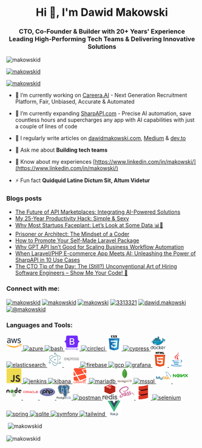 <h1 align="center">Hi 👋, I'm Dawid Makowski</h1>
<h3 align="center">CTO, Co-Founder & Builder with 20+ Years' Experience Leading High-Performing Tech Teams & Delivering Innovative Solutions</h3>

<p align="left"> <img src="https://komarev.com/ghpvc/?username=makowskid&label=Profile%20views&color=0e75b6&style=flat" alt="makowskid" /> </p>

<p align="left"> <a href="https://github.com/ryo-ma/github-profile-trophy"><img src="https://github-profile-trophy.vercel.app/?username=makowskid" alt="makowskid" /></a> </p>

<p align="left"> <a href="https://twitter.com/makowskid" target="blank"><img src="https://img.shields.io/twitter/follow/makowskid?logo=twitter&style=for-the-badge" alt="makowskid" /></a> </p>

- 🔭 I’m currently working on [Careera.AI](https://careera.ai/) - Next Generation Recruitment Platform, Fair, Unbiased, Accurate & Automated
  
- 🔭 I’m currently expanding [SharpAPI.com](https://SharpAPI.com/) - Precise AI automation, save countless hours and supercharges any app with AI capabilities with just a couple of lines of code

- 📝 I regularly write articles on [dawidmakowski.com](https://dawidmakowski.com/), [Medium](https://medium.com/@makowskid/) & [dev.to](https://dev.to/makowskid)

- 💬 Ask me about **Building tech teams**

- 📄 Know about my experiences [https://www.linkedin.com/in/makowski/](https://www.linkedin.com/in/makowski/)

- ⚡ Fun fact **Quidquid Latine Dictum Sit, Altum Videtur**

### Blogs posts
<ul>
  <li>
    <a href="https://dawidmakowski.com/en/2024/07/the-future-of-api-marketplaces-integrating-ai-powered-solutions/" target="_blank">
    The Future of API Marketplaces: Integrating AI-Powered Solutions
    </a>
  </li>
  <li>
    <a href="https://dawidmakowski.com/en/2024/07/my-25-year-productivity-hack-simple-sexy/" target="_blank">
    My 25-Year Productivity Hack: Simple & Sexy
    </a>
  </li>
  <li>
    <a href="https://dawidmakowski.com/en/2024/07/why-most-startups-faceplant-lets-look-at-some-data/" target="_blank">
    Why Most Startups Faceplant: Let’s Look at Some Data 📊🚀
    </a>
  </li>
  <li>
    <a href="https://dawidmakowski.com/en/2024/07/prisoner-or-architect-the-mindset-of-a-coder/" target="_blank">
    Prisoner or Architect: The Mindset of a Coder
    </a>
  </li>
  <li>
    <a href="https://dawidmakowski.com/en/2024/07/how-to-promote-your-self-made-laravel-package/" target="_blank">
    How to Promote Your Self-Made Laravel Package
    </a>
  </li>
<li><a href="https://dev.to/makowskid/why-gpt-api-isnt-good-for-scaling-business-workflow-automation-38od" target="blank">
Why GPT API Isn’t Good for Scaling Business Workflow Automation
</a></li>
<li><a href="https://medium.com/@makowskid/when-laravel-e-commerce-app-meets-ai-unleashing-the-power-of-sharpapi-in-10-use-cases-2d9b034dd156" target="blank">
When Laravel/PHP E-commerce App Meets AI: Unleashing the Power of SharpAPI in 10 Use Cases
</a></li>
<li><a href="https://dawidmakowski.com/en/2023/06/the-cto-tip-of-the-day-the-still-unconventional-art-of-hiring-software-engineers-show-me-your-code-%f0%9f%a7%90/" target="blank">
The CTO Tip of the Day: The (Still?) Unconventional Art of Hiring Software Engineers – Show Me Your Code! 🧐
</a></li>
</ul>

<!-- BLOG-POST-LIST:START -->
<!-- BLOG-POST-LIST:END -->

<h3 align="left">Connect with me:</h3>
<p align="left">
<a href="https://dev.to/makowskid" target="blank"><img align="center" src="https://raw.githubusercontent.com/rahuldkjain/github-profile-readme-generator/master/src/images/icons/Social/devto.svg" alt="makowskid" height="30" width="40" /></a>
<a href="https://twitter.com/makowskid" target="blank"><img align="center" src="https://raw.githubusercontent.com/rahuldkjain/github-profile-readme-generator/master/src/images/icons/Social/twitter.svg" alt="makowskid" height="30" width="40" /></a>
<a href="https://linkedin.com/in/makowski" target="blank"><img align="center" src="https://raw.githubusercontent.com/rahuldkjain/github-profile-readme-generator/master/src/images/icons/Social/linked-in-alt.svg" alt="makowski" height="30" width="40" /></a>
<a href="https://stackoverflow.com/users/3313321" target="blank"><img align="center" src="https://raw.githubusercontent.com/rahuldkjain/github-profile-readme-generator/master/src/images/icons/Social/stack-overflow.svg" alt="3313321" height="30" width="40" /></a>
<a href="https://fb.com/dawid.makowski" target="blank"><img align="center" src="https://raw.githubusercontent.com/rahuldkjain/github-profile-readme-generator/master/src/images/icons/Social/facebook.svg" alt="dawid.makowski" height="30" width="40" /></a>
<a href="https://medium.com/@makowskid" target="blank"><img align="center" src="https://raw.githubusercontent.com/rahuldkjain/github-profile-readme-generator/master/src/images/icons/Social/medium.svg" alt="@makowskid" height="30" width="40" /></a>
</p>

<h3 align="left">Languages and Tools:</h3>
<p align="left"> <a href="https://aws.amazon.com" target="_blank" rel="noreferrer"> <img src="https://raw.githubusercontent.com/devicons/devicon/master/icons/amazonwebservices/amazonwebservices-original-wordmark.svg" alt="aws" width="40" height="40"/> </a> <a href="https://azure.microsoft.com/en-in/" target="_blank" rel="noreferrer"> <img src="https://www.vectorlogo.zone/logos/microsoft_azure/microsoft_azure-icon.svg" alt="azure" width="40" height="40"/> </a> <a href="https://www.gnu.org/software/bash/" target="_blank" rel="noreferrer"> <img src="https://www.vectorlogo.zone/logos/gnu_bash/gnu_bash-icon.svg" alt="bash" width="40" height="40"/> </a> <a href="https://getbootstrap.com" target="_blank" rel="noreferrer"> <img src="https://raw.githubusercontent.com/devicons/devicon/master/icons/bootstrap/bootstrap-plain-wordmark.svg" alt="bootstrap" width="40" height="40"/> </a> <a href="https://circleci.com" target="_blank" rel="noreferrer"> <img src="https://www.vectorlogo.zone/logos/circleci/circleci-icon.svg" alt="circleci" width="40" height="40"/> </a> <a href="https://www.w3schools.com/css/" target="_blank" rel="noreferrer"> <img src="https://raw.githubusercontent.com/devicons/devicon/master/icons/css3/css3-original-wordmark.svg" alt="css3" width="40" height="40"/> </a> <a href="https://www.cypress.io" target="_blank" rel="noreferrer"> <img src="https://raw.githubusercontent.com/simple-icons/simple-icons/6e46ec1fc23b60c8fd0d2f2ff46db82e16dbd75f/icons/cypress.svg" alt="cypress" width="40" height="40"/> </a> <a href="https://www.docker.com/" target="_blank" rel="noreferrer"> <img src="https://raw.githubusercontent.com/devicons/devicon/master/icons/docker/docker-original-wordmark.svg" alt="docker" width="40" height="40"/> </a> <a href="https://www.elastic.co" target="_blank" rel="noreferrer"> <img src="https://www.vectorlogo.zone/logos/elastic/elastic-icon.svg" alt="elasticsearch" width="40" height="40"/> </a> <a href="https://www.electronjs.org" target="_blank" rel="noreferrer"> <img src="https://raw.githubusercontent.com/devicons/devicon/master/icons/electron/electron-original.svg" alt="electron" width="40" height="40"/> </a> <a href="https://expressjs.com" target="_blank" rel="noreferrer"> <img src="https://raw.githubusercontent.com/devicons/devicon/master/icons/express/express-original-wordmark.svg" alt="express" width="40" height="40"/> </a> <a href="https://firebase.google.com/" target="_blank" rel="noreferrer"> <img src="https://www.vectorlogo.zone/logos/firebase/firebase-icon.svg" alt="firebase" width="40" height="40"/> </a> <a href="https://cloud.google.com" target="_blank" rel="noreferrer"> <img src="https://www.vectorlogo.zone/logos/google_cloud/google_cloud-icon.svg" alt="gcp" width="40" height="40"/> </a> <a href="https://grafana.com" target="_blank" rel="noreferrer"> <img src="https://www.vectorlogo.zone/logos/grafana/grafana-icon.svg" alt="grafana" width="40" height="40"/> </a> <a href="https://www.w3.org/html/" target="_blank" rel="noreferrer"> <img src="https://raw.githubusercontent.com/devicons/devicon/master/icons/html5/html5-original-wordmark.svg" alt="html5" width="40" height="40"/> </a> <a href="https://www.java.com" target="_blank" rel="noreferrer"> <img src="https://raw.githubusercontent.com/devicons/devicon/master/icons/java/java-original.svg" alt="java" width="40" height="40"/> </a> <a href="https://developer.mozilla.org/en-US/docs/Web/JavaScript" target="_blank" rel="noreferrer"> <img src="https://raw.githubusercontent.com/devicons/devicon/master/icons/javascript/javascript-original.svg" alt="javascript" width="40" height="40"/> </a> <a href="https://www.jenkins.io" target="_blank" rel="noreferrer"> <img src="https://www.vectorlogo.zone/logos/jenkins/jenkins-icon.svg" alt="jenkins" width="40" height="40"/> </a> <a href="https://www.elastic.co/kibana" target="_blank" rel="noreferrer"> <img src="https://www.vectorlogo.zone/logos/elasticco_kibana/elasticco_kibana-icon.svg" alt="kibana" width="40" height="40"/> </a> <a href="https://laravel.com/" target="_blank" rel="noreferrer"> <img src="https://raw.githubusercontent.com/devicons/devicon/master/icons/laravel/laravel-plain-wordmark.svg" alt="laravel" width="40" height="40"/> </a> <a href="https://mariadb.org/" target="_blank" rel="noreferrer"> <img src="https://www.vectorlogo.zone/logos/mariadb/mariadb-icon.svg" alt="mariadb" width="40" height="40"/> </a> <a href="https://www.mongodb.com/" target="_blank" rel="noreferrer"> <img src="https://raw.githubusercontent.com/devicons/devicon/master/icons/mongodb/mongodb-original-wordmark.svg" alt="mongodb" width="40" height="40"/> </a> <a href="https://www.microsoft.com/en-us/sql-server" target="_blank" rel="noreferrer"> <img src="https://www.svgrepo.com/show/303229/microsoft-sql-server-logo.svg" alt="mssql" width="40" height="40"/> </a> <a href="https://www.mysql.com/" target="_blank" rel="noreferrer"> <img src="https://raw.githubusercontent.com/devicons/devicon/master/icons/mysql/mysql-original-wordmark.svg" alt="mysql" width="40" height="40"/> </a> <a href="https://www.nginx.com" target="_blank" rel="noreferrer"> <img src="https://raw.githubusercontent.com/devicons/devicon/master/icons/nginx/nginx-original.svg" alt="nginx" width="40" height="40"/> </a> <a href="https://nodejs.org" target="_blank" rel="noreferrer"> <img src="https://raw.githubusercontent.com/devicons/devicon/master/icons/nodejs/nodejs-original-wordmark.svg" alt="nodejs" width="40" height="40"/> </a> <a href="https://www.oracle.com/" target="_blank" rel="noreferrer"> <img src="https://raw.githubusercontent.com/devicons/devicon/master/icons/oracle/oracle-original.svg" alt="oracle" width="40" height="40"/> </a> <a href="https://www.php.net" target="_blank" rel="noreferrer"> <img src="https://raw.githubusercontent.com/devicons/devicon/master/icons/php/php-original.svg" alt="php" width="40" height="40"/> </a> <a href="https://www.postgresql.org" target="_blank" rel="noreferrer"> <img src="https://raw.githubusercontent.com/devicons/devicon/master/icons/postgresql/postgresql-original-wordmark.svg" alt="postgresql" width="40" height="40"/> </a> <a href="https://postman.com" target="_blank" rel="noreferrer"> <img src="https://www.vectorlogo.zone/logos/getpostman/getpostman-icon.svg" alt="postman" width="40" height="40"/> </a> <a href="https://redis.io" target="_blank" rel="noreferrer"> <img src="https://raw.githubusercontent.com/devicons/devicon/master/icons/redis/redis-original-wordmark.svg" alt="redis" width="40" height="40"/> </a> <a href="https://sass-lang.com" target="_blank" rel="noreferrer"> <img src="https://raw.githubusercontent.com/devicons/devicon/master/icons/sass/sass-original.svg" alt="sass" width="40" height="40"/> </a> <a href="https://www.scala-lang.org" target="_blank" rel="noreferrer"> <img src="https://raw.githubusercontent.com/devicons/devicon/master/icons/scala/scala-original.svg" alt="scala" width="40" height="40"/> </a> <a href="https://www.selenium.dev" target="_blank" rel="noreferrer"> <img src="https://raw.githubusercontent.com/detain/svg-logos/780f25886640cef088af994181646db2f6b1a3f8/svg/selenium-logo.svg" alt="selenium" width="40" height="40"/> </a> <a href="https://spring.io/" target="_blank" rel="noreferrer"> <img src="https://www.vectorlogo.zone/logos/springio/springio-icon.svg" alt="spring" width="40" height="40"/> </a> <a href="https://www.sqlite.org/" target="_blank" rel="noreferrer"> <img src="https://www.vectorlogo.zone/logos/sqlite/sqlite-icon.svg" alt="sqlite" width="40" height="40"/> </a> <a href="https://symfony.com" target="_blank" rel="noreferrer"> <img src="https://symfony.com/logos/symfony_black_03.svg" alt="symfony" width="40" height="40"/> </a> <a href="https://tailwindcss.com/" target="_blank" rel="noreferrer"> <img src="https://www.vectorlogo.zone/logos/tailwindcss/tailwindcss-icon.svg" alt="tailwind" width="40" height="40"/> </a> <a href="https://vuejs.org/" target="_blank" rel="noreferrer"> <img src="https://raw.githubusercontent.com/devicons/devicon/master/icons/vuejs/vuejs-original-wordmark.svg" alt="vuejs" width="40" height="40"/> </a> </p>

<p>&nbsp;<img align="center" src="https://github-readme-stats.vercel.app/api?username=makowskid&show_icons=true&locale=en" alt="makowskid" /></p>

<p><img align="center" src="https://github-readme-streak-stats.herokuapp.com/?user=makowskid&" alt="makowskid" /></p>

